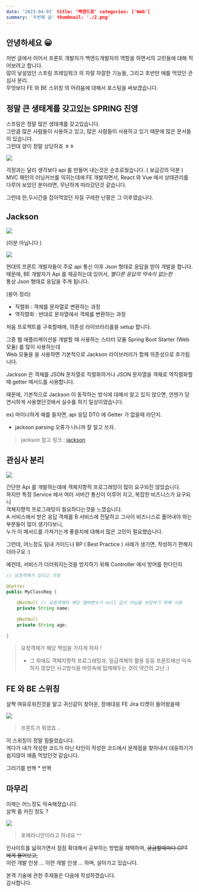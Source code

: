 ```yaml
---
date: '2023-04-03' title: '백엔드로' categories: ['Web']
summary: '두번째 글' thumbnail: './2.png'
---
```


## 안녕하세요 😀<br/>
저번 글에서 이어서 프론트 개발자가 백엔드개발자의 역할을 하면서의 고민들에 대해 적어보려고 합니다. <br/> 
많이 낯설었던 스프링 프레임워크 의 자잘 자잘한 기능들, 그리고 초반만 애를 먹었던 관심사 분리. <br/>
무엇보다 FE 와 BE 스위칭 의 어려움에 대해서 포스팅을 써보겠습니다. <br/>

## 정말 큰 생태계를 갖고있는 SPRING 진영
스프링은 정말 많은 생태계를 갖고있습니다. <br/>
그만큼 많은 사람들이 사용하고 있고, 많은 사람들이 사용하고 있기 때문에 많은 문서들이 있습니다. <br/>
그런데 양이 정말 상당하죠 ㅎㅎ <br/>

![](images/4d440238.png)

걱정과는 달리 생각보다 api 를 만들어 내는것은 순조로웠습니다. ( 보급강의 덕분 ) <br/>
MVC 패턴의 러닝커브를 익히는데에 FE 개발자면서, React 와 Vue 에서 상태관리를 다루어 보았던 분이라면, 무난하게 따라갔던것 같습니다. <br/>

그런데 한,두시간을 잡아먹었던 자질 구레한 난황은 그 이후였습니다. <br/>

## Jackson

![](images/7b727d5c.png)

(이분 아닙니다 )

![](images/0d34d411.png)

현대의 프론트 개발자들이 주로 api 통신 이후 Json 형태로 응답을 받아 개발을 합니다. <br/>
때문에, BE 개발자가 Api 를 제공하는데 있어서, *별다른 응답의 약속이 없는한* <br/>
통상 Json 형태로 응답을 주게 됩니다. <br/>

(용어 정리) <br/>
- 직렬화 : 객체를 문자열로 변환하는 과정
- 역직렬화 : 반대로 문자열에서 객체를 변환하는 과정

처음 프로젝트를 구축할때에, 의존성 라이브러리를을 setup 합니다. <br/> 

그중 웹 애플리케이션을 개발할 때 사용하는 스타터 모듈 Spring Boot Starter (Web 모듈) 를 많이 사용하는데 <br/>
Web 모듈을 을 사용하면 기본적으로 Jackson 라이브러리가 함께 의존성으로 추가됩니다.

Jackson 은 객체를 JSON 문자열로 직렬화하거나 JSON 문자열을 객체로 역직렬화할 때 getter 메서드를 사용합니다.

때문에, 기본적으로 Jackson 이 동작하는 방식에 대해서 알고 있지 않으면, 언젠가 당연시하게 사용했던것에서 실수를 하기 일상이였습니다. <br/>

ex) 마이너하게 예를 들자면, api 응답 DTO 에 Getter 가 없을때 라던지.
- jackson parsing 오류가 나니까 잘 알고 쓰자.

> jackson 참고 링크 : [jackson](https://mommoo.tistory.com/83)

## 관심사 분리

![](images/351128d7.png)

간단한 Api 를 개발하는데에 객체지향적 프로그래밍이 많이 요구되진 않았습니다. <br/>
하지만 특정 Service 에서 여러 서버간 통신이 이루어 지고, 복잡한 비즈니스가 요구되니 <br/>
객체지향적 프로그래밍이 필요하다는것을 느꼈습니다. <br/>
A 서비스에서 받은 응답 객체를 B 서비스에 전달하고 그사이 비즈니스로 풀어내야 하는 부분들이 많이 생기다보니, <br/>
누가 이 메서드를 가져가는게 좋을지에 대해서 많은 고민이 필요했습니다.

그런데, 어느정도 팀내 가이드나 BP ( Best Practice ) 사례가 생기면, 작성하기 편해지더라구요 :) 

예컨데, 서비스가 더러워지는것을 방지하기 위해 Controller 에서 방어를 한다던지
```java
// 요청객체가 있다고 가정

@Getter
public MyClassReq {
    
    @NotNull // 요청객체의 해당 멤버변수가 null 값이 아님을 보장하기 위해 사용
    private String name;
    
    @NotNull
    private String age;
    
}
```

> 요청객체가 해당 책임을 가지게 하자 ! <br/>
> - 그 외에도 객체지향적 프로그래밍과, 일급객체의 활용 등등 프론트에선 익숙하지 않았던 사고방식을 머릿속에 탑재해두는 것이 약간의 고난 :)<br/>

## FE 와 BE 스위칭

살짝 여유로워진것을 알고 귀신같이 찾아온, 장애대응 FE Jira 티켓이 들어왔을때  

![](images/0cec6634.png)
> 프론트가 뭐였죠 ..

이 스위칭이 정말 힘들었습니다. <br/>
게다가 내가 작성한 코드가 아닌 타인이 작성한 코드에서 문제점을 찾아내서 대응하기가 쉽지않아 애좀 먹었던것 같습니다.

그러기를 반복 * 반복 <br/>


## 마무리

이제는 어느정도 익숙해졌습니다. <br/>
살짝 좀 커진 정도 ?

![](images/3eb2ba66.png)

> 포메라니안이라고 하네요 ^^

인사이트를 넓혀가면서 점점 확대해서 공부하는 방법을 채택하며, <strike> 궁금할때마다 GPT 에게 물어보고, </strike> <br/>
이런 개발 인생 ... 이런 개발 인생 ... 하며, 살아가고 있습니다. <br/>

본격 기술에 관한 주제들은 다음에 작성하겠습니다. <br/>
감사합니다. <br/>